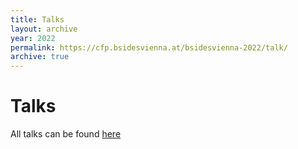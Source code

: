 ```yaml
---
title: Talks
layout: archive
year: 2022
permalink: https://cfp.bsidesvienna.at/bsidesvienna-2022/talk/
archive: true
---
```

# Talks

All talks can be found [here](https://cfp.bsidesvienna.at/bsidesvienna-2022/talk/)
